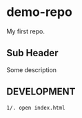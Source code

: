 # demo-repo

My first repo.

## Sub Header

Some description

## DEVELOPMENT

    1/. open index.html
